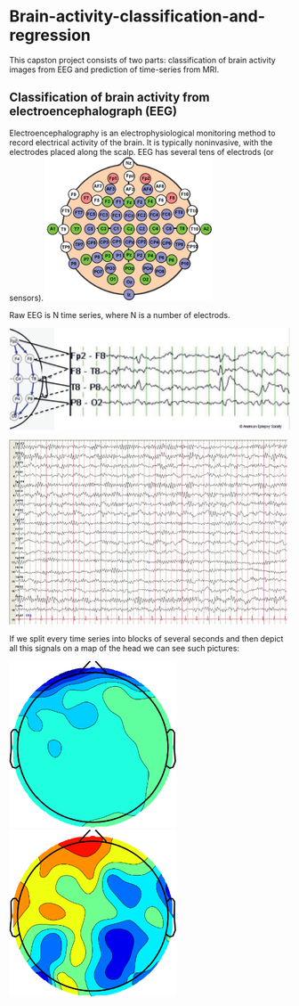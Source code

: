 # Brain-activity-classification-and-regression
This capston project consists of two parts: classification of brain activity images from EEG and prediction of time-series from MRI.

## Classification of brain activity from electroencephalograph (EEG)
Electroencephalography is an electrophysiological monitoring method to record electrical activity of the brain. It is typically noninvasive, with the electrodes placed along the scalp. EEG has several tens of electrods (or sensors).
![](images/fig1_small.png)

Raw EEG is N time series, where N is a number of electrods.

![](images/fig2.jpg)

![](images/eeg_alpha1_small.jpg)

If we split every time series into blocks of several seconds and then depict all this signals on a map of the head we can see such pictures:

![](images/noise_small.png)
![](images/not_noise_small.png)